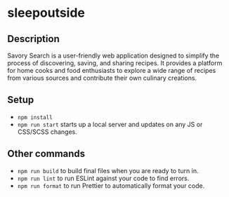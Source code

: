 # sleepoutside

## Description

Savory Search is a user-friendly web application designed to simplify the process of discovering, saving, and sharing recipes. It provides a platform for home cooks and food enthusiasts to explore a wide range of recipes from various sources and contribute their own culinary creations.

## Setup

- `npm install`
- `npm run start` starts up a local server and updates on any JS or CSS/SCSS changes.

## Other commands

- `npm run build` to build final files when you are ready to turn in.
- `npm run lint` to run ESLint against your code to find errors.
- `npm run format` to run Prettier to automatically format your code.
